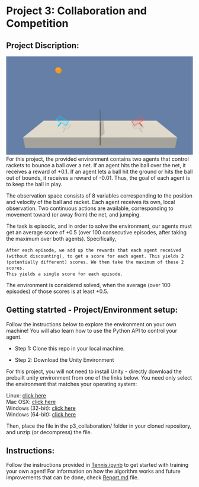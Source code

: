 # Project 3: Collaboration and Competition

## Project Discription: <br>
![alt text](https://github.com/wildoctopus/DRLND/blob/master/p3_collaboration/tennis.png)
For this project, the provided environment contains two agents that control rackets to bounce a ball over a net. If an agent hits the ball over the net, it receives a reward of +0.1. If an agent lets a ball hit the ground or hits the ball out of bounds, it receives a reward of -0.01. Thus, the goal of each agent is to keep the ball in play.

The observation space consists of 8 variables corresponding to the position and velocity of the ball and racket. Each agent receives its own, local observation. Two continuous actions are available, corresponding to movement toward (or away from) the net, and jumping.

The task is episodic, and in order to solve the environment, our agents must get an average score of +0.5 (over 100 consecutive episodes, after taking the maximum over both agents). Specifically,

    After each episode, we add up the rewards that each agent received (without discounting), to get a score for each agent. This yields 2 (potentially different) scores. We then take the maximum of these 2 scores.
    This yields a single score for each episode.

The environment is considered solved, when the average (over 100 episodes) of those scores is at least +0.5.


## Getting statrted - Project/Environment setup:
Follow the instructions below to explore the environment on your own machine! You will also learn how to use the Python API to control your agent.

* Step 1: Clone this repo in your local machine.

* Step 2: Download the Unity Environment

For this project, you will not need to install Unity - directly download the prebuilt unity environment from one of the links below. You need only select the environment that matches your operating system:

Linux: [click here](https://s3-us-west-1.amazonaws.com/udacity-drlnd/P3/Tennis/Tennis_Linux.zip) <br>
Mac OSX: [click here](https://s3-us-west-1.amazonaws.com/udacity-drlnd/P3/Tennis/Tennis.app.zip)<br>
Windows (32-bit): [click here](https://s3-us-west-1.amazonaws.com/udacity-drlnd/P3/Tennis/Tennis_Windows_x86.zip)<br>
Windows (64-bit): [click here](https://s3-us-west-1.amazonaws.com/udacity-drlnd/P3/Tennis/Tennis_Windows_x86_64.zip)<br>

Then, place the file in the p3_collaboration/ folder in your cloned repository, and unzip (or decompress) the file.

## Instructions:

Follow the instructions provided in [Tennis.ipynb](Navigation.ipynb) to get started with training your own agent! For information on how the algorithm works and future improvements that can be done, check [Report.md](Report.md) file.
